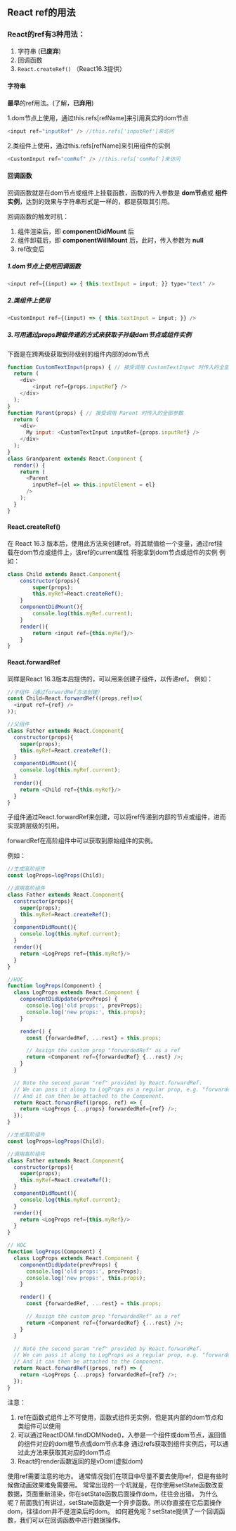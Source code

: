 ## React ref的用法

### React的ref有3种用法：

1. 字符串 (**已废弃**)
2. 回调函数
3. `React.createRef()` （React16.3提供）

#### 字符串

**最早**的ref用法。(了解，**已弃用**)

1.dom节点上使用，通过this.refs[refName]来引用真实的dom节点
```js
<input ref="inputRef" /> //this.refs['inputRef']来访问
```
2.类组件上使用，通过this.refs[refName]来引用组件的实例
```js
<CustomInput ref="comRef" /> //this.refs['comRef']来访问
```

#### 回调函数

回调函数就是在dom节点或组件上挂载函数，函数的传入参数是 **dom节点**或 **组件实例**，达到的效果与字符串形式是一样的，都是获取其引用。

回调函数的触发时机：

1. 组件渲染后，即 **componentDidMount** 后
2. 组件卸载后，即 **componentWillMount** 后，此时，传入参数为 **null**
3. ref改变后

##### 1.dom节点上使用回调函数
```js
<input ref={(input) => { this.textInput = input; }} type="text" />
```

##### 2.类组件上使用
```js
<CustomInput ref={(input) => { this.textInput = input; }} />
```

##### 3.可用通过props跨级传递的方式来获取子孙级dom节点或组件实例

下面是在跨两级获取到孙级别的组件内部的dom节点

```js
function CustomTextInput(props) { // 接受调用 CustomTextInput 时传入的全部参数 
  return (
    <div>
        <input ref={props.inputRef} />
    </div>
  );
}
function Parent(props) { // 接受调用 Parent 时传入的全部参数
  return (
    <div>
      My input: <CustomTextInput inputRef={props.inputRef} />
    </div>
  );
}
class Grandparent extends React.Component {
  render() {
    return (
      <Parent
        inputRef={el => this.inputElement = el}
      />
    );
  }
}
```

#### React.createRef()

在 React 16.3 版本后，使用此方法来创建ref。将其赋值给一个变量，通过ref挂载在dom节点或组件上，该ref的current属性
将能拿到dom节点或组件的实例
例如：

```js
class Child extends React.Component{
    constructor(props){
        super(props);
        this.myRef=React.createRef();
    }
    componentDidMount(){
        console.log(this.myRef.current);
    }
    render(){
        return <input ref={this.myRef}/>
    }
}
```

#### React.forwardRef

同样是React 16.3版本后提供的，可以用来创建子组件，以传递ref。
例如：

```js
//子组件（通过forwardRef方法创建）
const Child=React.forwardRef((props,ref)=>(
  <input ref={ref} />
));

//父组件
class Father extends React.Component{
  constructor(props){
    super(props);
    this.myRef=React.createRef();
  }
  componentDidMount(){
    console.log(this.myRef.current);
  }
  render(){
    return <Child ref={this.myRef}/>
  }
}
```
子组件通过React.forwardRef来创建，可以将ref传递到内部的节点或组件，进而实现跨层级的引用。

forwardRef在高阶组件中可以获取到原始组件的实例。

例如：

```js
//生成高阶组件
const logProps=logProps(Child);

//调用高阶组件
class Father extends React.Component{
  constructor(props){
    super(props);
    this.myRef=React.createRef();
  }
  componentDidMount(){
    console.log(this.myRef.current);
  }
  render(){
    return <LogProps ref={this.myRef}/>
  }
}

//HOC
function logProps(Component) {
  class LogProps extends React.Component {
    componentDidUpdate(prevProps) {
      console.log('old props:', prevProps);
      console.log('new props:', this.props);
    }

    render() {
      const {forwardedRef, ...rest} = this.props;

      // Assign the custom prop "forwardedRef" as a ref
      return <Component ref={forwardedRef} {...rest} />;
    }
  }

  // Note the second param "ref" provided by React.forwardRef.
  // We can pass it along to LogProps as a regular prop, e.g. "forwardedRef"
  // And it can then be attached to the Component.
  return React.forwardRef((props, ref) => {
    return <LogProps {...props} forwardedRef={ref} />;
  });
}
```
```js
//生成高阶组件
const logProps=logProps(Child);

//调用高阶组件
class Father extends React.Component{
  constructor(props){
    super(props);
    this.myRef=React.createRef();
  }
  componentDidMount(){
    console.log(this.myRef.current);
  }
  render(){
    return <LogProps ref={this.myRef}/>
  }
}

// HOC
function logProps(Component) {
  class LogProps extends React.Component {
    componentDidUpdate(prevProps) {
      console.log('old props:', prevProps);
      console.log('new props:', this.props);
    }

    render() {
      const {forwardedRef, ...rest} = this.props;

      // Assign the custom prop "forwardedRef" as a ref
      return <Component ref={forwardedRef} {...rest} />;
    }
  }

  // Note the second param "ref" provided by React.forwardRef.
  // We can pass it along to LogProps as a regular prop, e.g. "forwardedRef"
  // And it can then be attached to the Component.
  return React.forwardRef((props, ref) => {
    return <LogProps {...props} forwardedRef={ref} />;
  });
}
``` 

注意：
1. ref在函数式组件上不可使用，函数式组件无实例，但是其内部的dom节点和类组件可以使用
2. 可以通过ReactDOM.findDOMNode()，入参是一个组件或dom节点，返回值的组件对应的dom根节点或dom节点本身
   通过refs获取到组件实例后，可以通过此方法来获取其对应的dom节点
3. React的render函数返回的是vDom(虚拟dom)



使用ref需要注意的地方。
通常情况我们在项目中尽量不要去使用ref，但是有些时候做动画效果难免需要用。
常常出现的一个坑就是，在你使用setState函数改变数据，页面重新渲染，你在setState函数后面操作dom，往往会出错。
为什么呢？前面我们有讲过，setState函数是一个异步函数。所以你直接在它后面操作dom，往往dom并不是渲染后的dom。
如何避免呢？setState提供了一个回调函数，我们可以在回调函数中进行数据操作。
